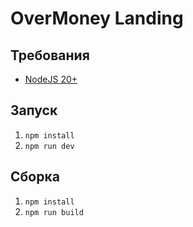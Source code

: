 # OverMoney Landing

## Требования
- [NodeJS 20+](https://nodejs.org)

## Запуск
1. `npm install`
2. `npm run dev`

## Сборка
1. `npm install`
2. `npm run build`